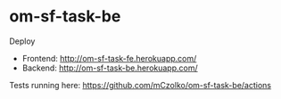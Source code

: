 # om-sf-task-be

Deploy 
 - Frontend: http://om-sf-task-fe.herokuapp.com/
 - Backend: http://om-sf-task-be.herokuapp.com/

Tests running here: https://github.com/mCzolko/om-sf-task-be/actions
